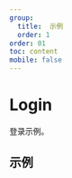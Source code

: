 ```yaml
---
group:
  title:  示例
  order: 1
order: 01
toc: content
mobile: false
---
```


# Login

登录示例。

## 示例

<code src="./examples/login" compact background="#fff"></code>

